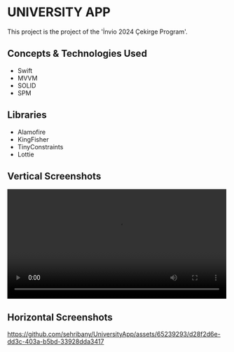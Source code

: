# UNIVERSITY APP

This project is the project of the 'İnvio 2024 Çekirge Program'.

## Concepts & Technologies Used
- Swift
- MVVM
- SOLID
- SPM

## Libraries
- Alamofire
- KingFisher
- TinyConstraints
- Lottie

## Vertical Screenshots
<video controls width="500">
  <source src="https://github.com/sehribany/UniversityApp/assets/65239293/d28f2d6e-dd3c-403a-b5bd-33928dda3417" type="video/mp4">
  Your browser does not support the video tag.
</video>

## Horizontal Screenshots

https://github.com/sehribany/UniversityApp/assets/65239293/d28f2d6e-dd3c-403a-b5bd-33928dda3417
